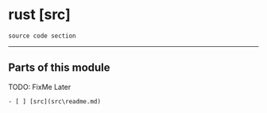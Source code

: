 # rust [src]

    source code section

---

## Parts of this module

TODO:
FixMe Later

    - [ ] [src](src\readme.md)
